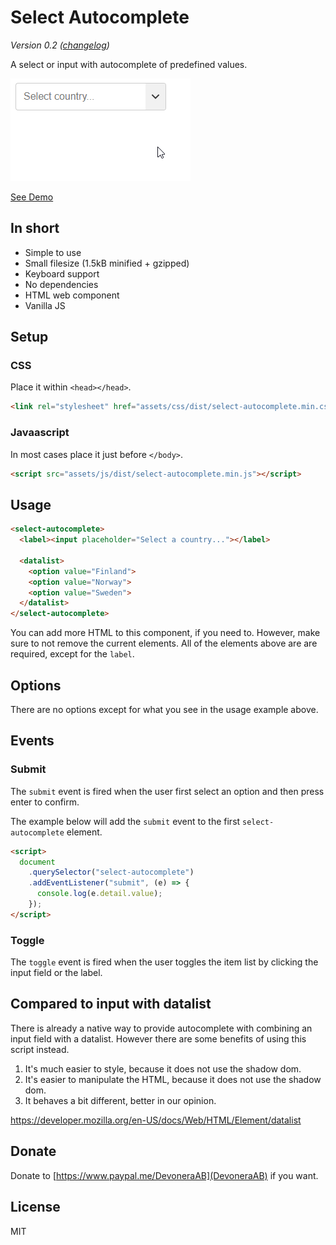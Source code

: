 # Select Autocomplete

_Version 0.2 ([changelog](CHANGELOG.md))_

A select or input with autocomplete of predefined values.

![](screenshot.gif)

[See Demo](https://csspoo.com/select-autocomplete/example.html)

## In short

- Simple to use
- Small filesize (1.5kB minified + gzipped)
- Keyboard support
- No dependencies
- HTML web component
- Vanilla JS

## Setup

### CSS

Place it within `<head></head>`.

<!-- prettier-ignore -->
```html
<link rel="stylesheet" href="assets/css/dist/select-autocomplete.min.css">
```

### Javaascript

In most cases place it just before `</body>`.

```html
<script src="assets/js/dist/select-autocomplete.min.js"></script>
```

## Usage

<!-- prettier-ignore -->
```html
<select-autocomplete>
  <label><input placeholder="Select a country..."></label>

  <datalist>
    <option value="Finland">
    <option value="Norway">
    <option value="Sweden">
  </datalist>
</select-autocomplete>
```

You can add more HTML to this component, if you need to. However, make sure to not remove the current elements. All of the elements above are are required, except for the `label`.

## Options

There are no options except for what you see in the usage example above.

## Events

### Submit

The `submit` event is fired when the user first select an option and then press enter to confirm.

The example below will add the `submit` event to the first `select-autocomplete` element.

```html
<script>
  document
    .querySelector("select-autocomplete")
    .addEventListener("submit", (e) => {
      console.log(e.detail.value);
    });
</script>
```

### Toggle

The `toggle` event is fired when the user toggles the item list by clicking the input field or the label.

## Compared to input with datalist

There is already a native way to provide autocomplete with combining an input field with a datalist. However there are some benefits of using this script instead.

1. It's much easier to style, because it does not use the shadow dom.
1. It's easier to manipulate the HTML, because it does not use the shadow dom.
1. It behaves a bit different, better in our opinion.

https://developer.mozilla.org/en-US/docs/Web/HTML/Element/datalist

## Donate

Donate to [https://www.paypal.me/DevoneraAB](DevoneraAB) if you want.

## License

MIT
